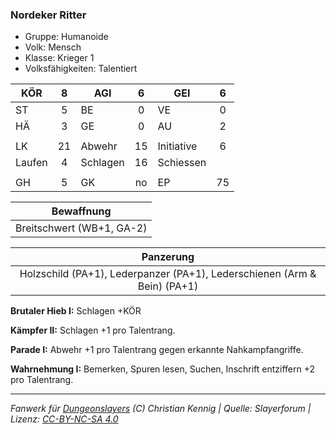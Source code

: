 ### Nordeker Ritter

- Gruppe: Humanoide
- Volk: Mensch
- Klasse: Krieger 1
- Volksfähigkeiten: Talentiert

| KÖR    |  8  | AGI      |  6  | GEI        |  6  |
| ------ | :-: | -------- | :-: | ---------- | :-: |
| ST     |  5  | BE       |  0  | VE         |  0  |
| HÄ     |  3  | GE       |  0  | AU         |  2  |
|        |     |          |     |            |     |
| LK     | 21  | Abwehr   | 15  | Initiative |  6  |
| Laufen |  4  | Schlagen | 16  | Schiessen  |     |
|        |     |          |     |            |     |
| GH     |  5  | GK       | no  | EP         | 75  |

|        Bewaffnung         |
| :-----------------------: |
| Breitschwert (WB+1, GA-2) |

|                                Panzerung                                 |
| :----------------------------------------------------------------------: |
| Holzschild (PA+1), Lederpanzer (PA+1), Lederschienen (Arm & Bein) (PA+1) |

**Brutaler Hieb I:** Schlagen +KÖR

**Kämpfer II:** Schlagen +1 pro Talentrang.

**Parade I:** Abwehr +1 pro Talentrang gegen erkannte Nahkampfangriffe.

**Wahrnehmung I:** Bemerken, Spuren lesen, Suchen, Inschrift entziffern +2 pro Talentrang.

---

_Fanwerk für [Dungeonslayers](https://www.dungeonslayers.net/) (C) Christian Kennig | Quelle: Slayerforum | Lizenz: [CC-BY-NC-SA 4.0](https://creativecommons.org/licenses/by-nc-sa/4.0/deed.de)_
